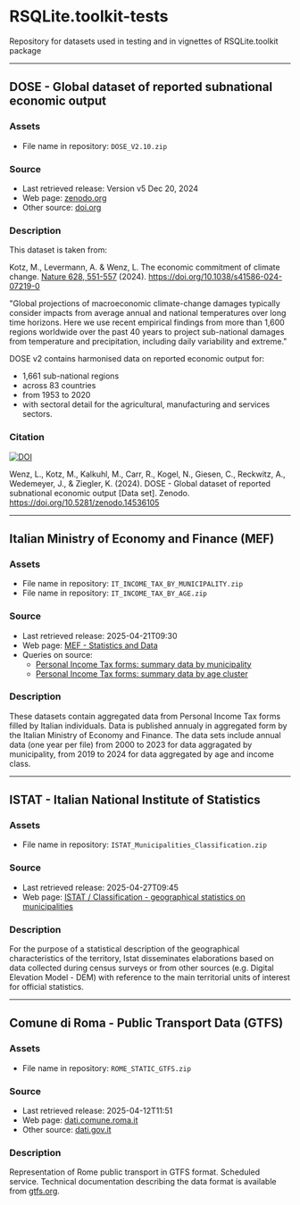 # RSQLite.toolkit-tests
Repository for datasets used in testing and in vignettes of RSQLite.toolkit package

----

## DOSE - Global dataset of reported subnational economic output

### Assets
- File name in repository: `DOSE_V2.10.zip`

### Source
- Last retrieved release: Version v5 Dec 20, 2024
- Web page: [zenodo.org](https://zenodo.org/records/14536105)
- Other source: [doi.org](https://doi.org/10.5281/zenodo.14536105)

### Description
This dataset is taken from:

Kotz, M., Levermann, A. & Wenz, L. The economic commitment of climate change. 
[Nature 628, 551-557](https://rdcu.be/ehsYP) (2024). https://doi.org/10.1038/s41586-024-07219-0

"Global projections of macroeconomic climate-change damages typically consider 
impacts from average annual and national temperatures over long time horizons. 
Here we use recent empirical findings from more than 1,600 regions worldwide over 
the past 40 years to project sub-national damages from temperature and precipitation, 
including daily variability and extreme."

DOSE v2 contains harmonised data on reported economic output for:
- 1,661 sub-national regions
- across 83 countries
- from 1953 to 2020
- with sectoral detail for the agricultural, manufacturing and services sectors.

### Citation
[![DOI](https://zenodo.org/badge/DOI/10.5281/zenodo.14536105.svg)](https://doi.org/10.5281/zenodo.14536105)

Wenz, L., Kotz, M., Kalkuhl, M., Carr, R., Kogel, N., Giesen, C., Reckwitz, A., Wedemeyer, 
J., & Ziegler, K. (2024). DOSE - Global dataset of reported subnational economic output 
[Data set]. Zenodo. https://doi.org/10.5281/zenodo.14536105

----

## Italian Ministry of Economy and Finance (MEF) 

### Assets
- File name in repository: `IT_INCOME_TAX_BY_MUNICIPALITY.zip`
- File name in repository: `IT_INCOME_TAX_BY_AGE.zip`

### Source
- Last retrieved release: 2025-04-21T09:30
- Web page: [MEF - Statistics and Data](https://www.finanze.gov.it/it/statistiche-fiscali/)
- Queries on source: 
  - [Personal Income Tax forms: summary data by municipality](https://www1.finanze.gov.it/finanze/analisi_stat/public/index.php?search_class%5b0%5d=cCOMUNE&opendata=yes)
  - [Personal Income Tax forms: summary data by age cluster](https://www1.finanze.gov.it/finanze/analisi_stat/public/index.php?search_class%5B0%5D=cETA&opendata=yes)

### Description
These datasets contain aggregated data from Personal Income Tax forms filled by Italian individuals. 
Data is published annualy in aggregated form by the Italian Ministry of Economy and Finance. The data sets
include annual data (one year per file) from 2000 to 2023 for data aggragated by municipality, from 2019 to
2024 for data aggregated by age and income class.

----

## ISTAT - Italian National Institute of Statistics

### Assets
- File name in repository: `ISTAT_Municipalities_Classification.zip`

### Source
- Last retrieved release: 2025-04-27T09:45
- Web page: [ISTAT / Classification - geographical statistics on municipalities](https://www.istat.it/classificazione/principali-statistiche-geografiche-sui-comuni/)

### Description
For the purpose of a statistical description of the geographical characteristics of the territory, 
Istat disseminates elaborations based on data collected during census surveys or from other sources
(e.g. Digital Elevation Model - DEM) with reference to the main territorial units of interest 
for official statistics.

----

## Comune di Roma - Public Transport Data (GTFS)

### Assets
- File name in repository: `ROME_STATIC_GTFS.zip`

### Source
- Last retrieved release: 2025-04-12T11:51
- Web page: [dati.comune.roma.it](https://dati.comune.roma.it/catalog/dataset/c_h501-d-9000)
- Other source: [dati.gov.it](https://www.dati.gov.it/view-dataset/dataset?id=e7ed4798-e78b-4922-8af9-aa7e23297a10)

### Description
Representation of Rome public transport in GTFS format. Scheduled service.
Technical documentation describing the data format is available from [gtfs.org](https://gtfs.org/).

